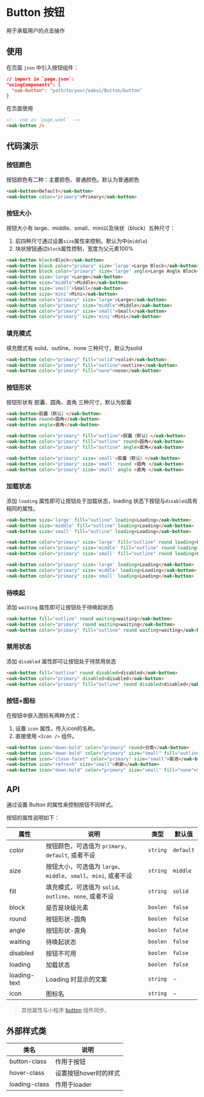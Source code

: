 # Button 按钮
用于承载用户的点击操作

## 使用

在页面 `json` 中引入按钮组件：

```json
// import in `page.json`:
"usingComponents": {
  "oak-button": "path/to/your/oakui/Button/button"
}
```

在页面使用
```html
<!-- use in `page.wxml` -->
<oak-button />
```


## 代码演示
### 按钮颜色
按钮颜色有二种：主要颜色、普通颜色。默认为普通颜色
```html
<oak-button>Default</oak-button>
<oak-button color="primary">Primary</oak-button>
```
### 按钮大小
按钮大小有 large、middle、small、mini以及块状（block）五种尺寸：

1. 前四种尺寸通过设置`size`属性来控制，默认为中(`middle`)
2. 块状按钮通过`block`属性控制，宽度为父元素100%
```html
<oak-button block>Block</oak-button>
<oak-button block color="primary" size='large'>Large Block</oak-button>
<oak-button block color="primary" size='large' angle>Large Angle Block</oak-button>
<oak-button size='large'>Large</oak-button>
<oak-button size="middle">Middle</oak-button>
<oak-button size='small'>Small</oak-button>
<oak-button size='mini'>Mini</oak-button>
<oak-button color="primary" size='large'>Large</oak-button>
<oak-button color="primary" size="middle">Middle</oak-button>
<oak-button color="primary" size='small'>Small</oak-button>
<oak-button color="primary" size='mini'>Mini</oak-button>
```
### 填充模式
填充模式有 solid、outline、none 三种尺寸，默认为solid
```html
<oak-button color="primary" fill="solid">solid</oak-button>
<oak-button color="primary" fill="outline">outline</oak-button>
<oak-button color="primary" fill="none">none</oak-button>
```
### 按钮形状
按钮形状有 胶囊、圆角、直角 三种尺寸，默认为胶囊
```html
<oak-button>胶囊（默认）</oak-button>
<oak-button round>圆角</oak-button>
<oak-button angle>直角</oak-button>

<oak-button color="primary" fill="outline">胶囊（默认）</oak-button>
<oak-button color="primary" fill="outline" round>圆角</oak-button>
<oak-button color="primary" fill="outline" angle>直角</oak-button>

<oak-button color="primary" size='small'>胶囊（默认）</oak-button>
<oak-button color="primary" size='small' round >圆角 </oak-button>
<oak-button color="primary" size='small' angle >直角 </oak-button>
```
### 加载状态
添加 `loading` 属性即可让按钮处于加载状态，loading 状态下按钮与`disabled`具有相同的属性。
```html
<oak-button size='large' fill="outline" loading>Loading</oak-button>
<oak-button size='middle' fill="outline" loading>Loading</oak-button>
<oak-button size='small' fill="outline" loading>Loading</oak-button>

<oak-button color="primary" size='large' fill="outline" round loading>Loading</oak-button>
<oak-button color="primary" size='middle' fill="outline" round loading>Loading</oak-button>
<oak-button color="primary" size='small' fill="outline" round loading>Loading</oak-button>

<oak-button color="primary" size='large' loading>Loading</oak-button>
<oak-button color="primary" size='middle' loading>Loading</oak-button>
<oak-button color="primary" size='small' loading>Loading</oak-button>
```
### 待唤起
添加 `waiting` 属性即可让按钮处于待唤起状态
```html
<oak-button fill="outline" round waiting>waiting</oak-button>
<oak-button color="primary" round waiting>waiting</oak-button>
<oak-button color="primary" fill="outline" round waiting>waiting</oak-button>
```
### 禁用状态
添加 `disabled` 属性即可让按钮处于待禁用状态
```html
<oak-button fill="outline" round disabled>disabled</oak-button>
<oak-button color="primary" disabled>disabled</oak-button>
<oak-button color="primary" fill="outline" round disabled>disabled</oak-button>
```

### 按钮+图标
在按钮中嵌入图标有两种方式：

1. 设置 `icon` 属性，传入icon的名称。
2. 直接使用 `<Icon />` 组件。
```html
<oak-button icon="down-bold" color="primary" round>分类</oak-button>
<oak-button icon="down-bold" color="primary" size="small" fill="outline">分类</oak-button>
<oak-button icon="close-facet" color="primary" size="small">取消</oak-button>
<oak-button icon="refresh" size="small">刷新</oak-button>
<oak-button icon="down-bold" color="primary" size="small" fill="none">分类</oak-button>
```

## API
通过设置 Button 的属性来控制按钮不同样式。

按钮的属性说明如下：

| 属性 | 说明 | 类型 | 默认值 |
|-----------|-----------|-----------|-------------|
| color | 按钮颜色，可选值为 `primary`、`default`, 或者不设 | `string` | `default` |
| size | 按钮大小，可选值为 `large`、`middle`、`small`、`mini`, 或者不设| `string` | `middle` |
| fill | 填充模式，可选值为 `solid`、`outline`、`none`, 或者不设| `string` | `solid` |
| block | 是否是块级元素| `boolen` | `false` |
| round | 按钮形状-圆角| `boolen` | `false` |
| angle | 按钮形状-直角| `boolen` | `false` |
| waiting | 待唤起状态 | `boolen` | `false` |
| disabled | 按钮不可用 | `boolen` | `false` |
| loading | 加载状态 | `boolen` | `false` |
| loading-text | Loading 时显示的文案| `string` | - |
| icon | 图标名 | `string` | - |

> 其他属性与小程序 [button](https://developers.weixin.qq.com/miniprogram/dev/component/button.html) 组件同步。

## 外部样式类

| 类名 | 说明 |
|-----------|-----------|
| button-class | 作用于按钮 |
| hover-class | 设置按钮hover时的样式 |
| loading-class | 作用于loader |



<!--PreviewGifLink: https://static.yonghuivip.com/wechatapp/static/gif/button_2.gif?2 -->
<!--PreviewQrCodeLink: https://static.yonghuivip.com/wechatapp/static/images/pages_button_index.png -->